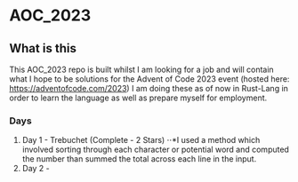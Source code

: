 # AOC_2023

## What is this
This AOC_2023 repo is built whilst I am looking for a job and will contain what I hope to be solutions for the Advent of Code 2023 event (hosted here: https://adventofcode.com/2023) 
I am doing these as of now in Rust-Lang in order to learn the language as well as prepare myself for employment.

### Days
1. Day 1 - Trebuchet (Complete -  2 Stars)
⋅⋅*I used a method which involved sorting through each character or potential word and computed the number than summed the total across each line in the input.
2. Day 2 - 
